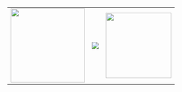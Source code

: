 <div align="center">
    <table>
        <tr>
            <td>
                <img src="https://i.gifer.com/XwI7.gif" width=170></a>
            </td>
            <td>
<img src="https://spotify-github-profile.kittinanx.com/api/view?uid=vittor.marx&cover_image=true&theme=novatorem&show_offline=false&background_color=121212&interchange=false&bar_color=58a6ff&bar_color_cover=false" />  
            </td>
            <td>
                <img src="https://img1.picmix.com/output/stamp/normal/5/0/7/8/1768705_2246d.gif" width=150></a>
            </td>
    </table>
</div>


